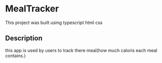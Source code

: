 # MealTracker

This project was built using
 typescript
 html
 css

## Description
this app is used by users to track there meal(how much caloris each meal contains.)
